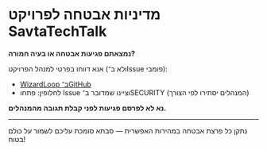 # מדיניות אבטחה לפרויקט SavtaTechTalk

**נמצאתם פגיעות אבטחה או בעיה חמורה?**

אנא דווחו בפרטי למנהל הפרויקט (ולא ב־Issue פומבי):

- [WizardLoop ב־GitHub](https://github.com/WizardLoop)
- לחלופין: פתחו Issue וציינו שמדובר ב־SECURITY (המנהלים יסתירו לפי הצורך)

**נא לא לפרסם פגיעות לפני קבלת תגובה מהמנהלים.**

---

נתקן כל פרצת אבטחה במהירות האפשרית — סבתא סומכת עליכם לשמור על כולם בטוח!
